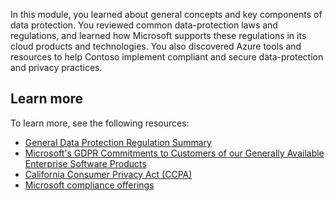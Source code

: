In this module, you learned about general concepts and key components of data protection. You reviewed common data-protection laws and regulations, and learned how Microsoft supports these regulations in its cloud products and technologies. You also discovered Azure tools and resources to help Contoso implement compliant and secure data-protection and privacy practices.

## Learn more

To learn more, see the following resources:

- [General Data Protection Regulation Summary](/microsoft-365/compliance/gdpr?azure-portal=true)
- [Microsoft's GDPR Commitments to Customers of our Generally Available Enterprise Software Products](/legal/gdpr?azure-portal=true)
- [California Consumer Privacy Act (CCPA)](/microsoft-365/compliance/offering-ccpa?azure-portal=true)
- [Microsoft compliance offerings](/microsoft-365/compliance/offering-home?azure-portal=true)
